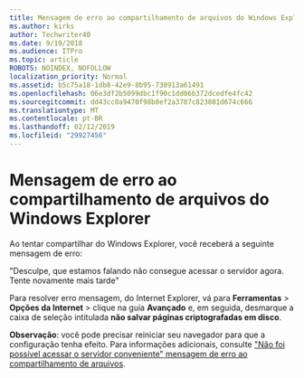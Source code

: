 ```yaml
---
title: Mensagem de erro ao compartilhamento de arquivos do Windows Explorer
ms.author: kirks
author: Techwriter40
ms.date: 9/19/2018
ms.audience: ITPro
ms.topic: article
ROBOTS: NOINDEX, NOFOLLOW
localization_priority: Normal
ms.assetid: b5c75a18-1db8-42e9-8b95-730913a61491
ms.openlocfilehash: 06e3df2b5099dbc1f90c1dd06b372dcedfe4fc42
ms.sourcegitcommit: dd43cc0a9470f98b8ef2a3787c823801d674c666
ms.translationtype: MT
ms.contentlocale: pt-BR
ms.lasthandoff: 02/12/2019
ms.locfileid: "29927456"
---
```

# <a name="error-message-when-sharing-files-from-windows-explorer"></a>Mensagem de erro ao compartilhamento de arquivos do Windows Explorer

Ao tentar compartilhar do Windows Explorer, você receberá a seguinte mensagem de erro:
  
"Desculpe, que estamos falando não consegue acessar o servidor agora. Tente novamente mais tarde"
  
Para resolver erro mensagem, do Internet Explorer, vá para **Ferramentas** \> **Opções da Internet** \> clique na guia **Avançado** e, em seguida, desmarque a caixa de seleção intitulada **não salvar páginas criptografadas em disco**. 
  
 **Observação**: você pode precisar reiniciar seu navegador para que a configuração tenha efeito. Para informações adicionais, consulte ["Não foi possível acessar o servidor conveniente" mensagem de erro ao compartilhamento de arquivos](https://go.microsoft.com/fwlink/?linkid=2022914).
  

